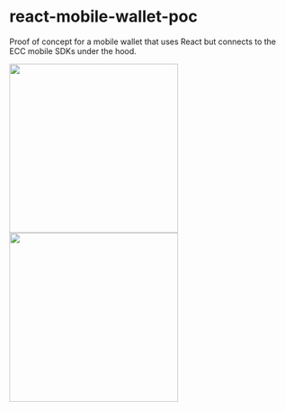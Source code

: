 # react-mobile-wallet-poc
Proof of concept for a mobile wallet that uses React but connects to the ECC mobile SDKs under the hood.

<a href="https://youtu.be/EmsDRMSnHaU">
  <img src="HelloEccWorld/assets/react0.gif" width="300" />
</a>
<a href="https://youtu.be/e4c1T5z-KXA">
  <img src="HelloEccWorld/assets/react1.gif" width="300" />
</a>

